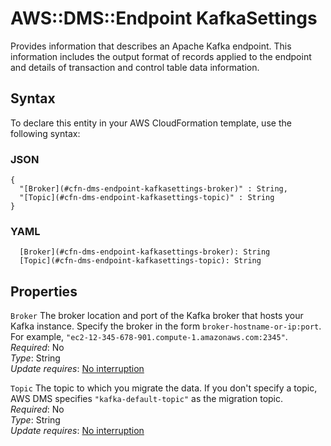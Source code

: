 # AWS::DMS::Endpoint KafkaSettings<a name="aws-properties-dms-endpoint-kafkasettings"></a>

Provides information that describes an Apache Kafka endpoint\. This information includes the output format of records applied to the endpoint and details of transaction and control table data information\.

## Syntax<a name="aws-properties-dms-endpoint-kafkasettings-syntax"></a>

To declare this entity in your AWS CloudFormation template, use the following syntax:

### JSON<a name="aws-properties-dms-endpoint-kafkasettings-syntax.json"></a>

```
{
  "[Broker](#cfn-dms-endpoint-kafkasettings-broker)" : String,
  "[Topic](#cfn-dms-endpoint-kafkasettings-topic)" : String
}
```

### YAML<a name="aws-properties-dms-endpoint-kafkasettings-syntax.yaml"></a>

```
  [Broker](#cfn-dms-endpoint-kafkasettings-broker): String
  [Topic](#cfn-dms-endpoint-kafkasettings-topic): String
```

## Properties<a name="aws-properties-dms-endpoint-kafkasettings-properties"></a>

`Broker`  <a name="cfn-dms-endpoint-kafkasettings-broker"></a>
The broker location and port of the Kafka broker that hosts your Kafka instance\. Specify the broker in the form ` broker-hostname-or-ip:port `\. For example, `"ec2-12-345-678-901.compute-1.amazonaws.com:2345"`\.  
*Required*: No  
*Type*: String  
*Update requires*: [No interruption](https://docs.aws.amazon.com/AWSCloudFormation/latest/UserGuide/using-cfn-updating-stacks-update-behaviors.html#update-no-interrupt)

`Topic`  <a name="cfn-dms-endpoint-kafkasettings-topic"></a>
The topic to which you migrate the data\. If you don't specify a topic, AWS DMS specifies `"kafka-default-topic"` as the migration topic\.  
*Required*: No  
*Type*: String  
*Update requires*: [No interruption](https://docs.aws.amazon.com/AWSCloudFormation/latest/UserGuide/using-cfn-updating-stacks-update-behaviors.html#update-no-interrupt)